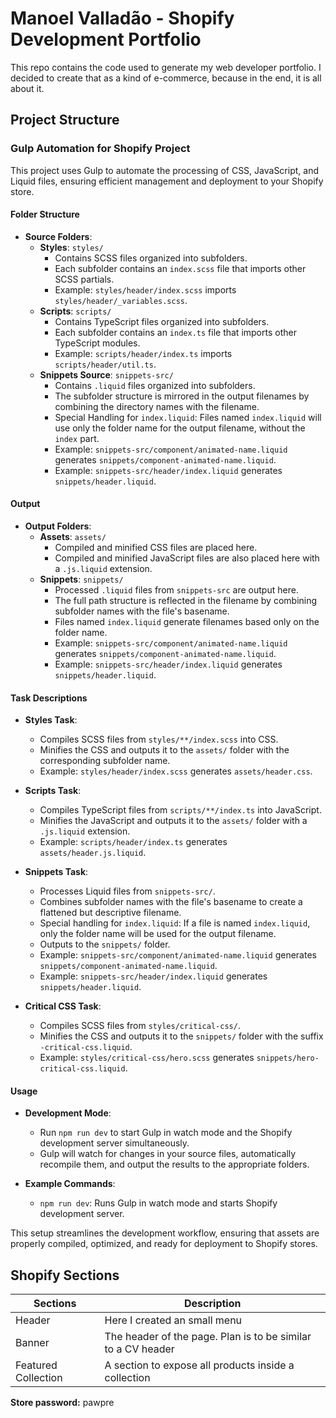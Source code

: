 # Manoel Valladão - Shopify Development Portfolio

This repo contains the code used to generate my web developer portfolio. I decided to create that as a kind of e-commerce, because in the end, it is all about it.

## Project Structure

### Gulp Automation for Shopify Project

This project uses Gulp to automate the processing of CSS, JavaScript, and Liquid files, ensuring efficient management and deployment to your Shopify store.

#### Folder Structure

- **Source Folders**:
  - **Styles**: `styles/`
    - Contains SCSS files organized into subfolders.
    - Each subfolder contains an `index.scss` file that imports other SCSS partials.
    - Example: `styles/header/index.scss` imports `styles/header/_variables.scss`.
  - **Scripts**: `scripts/`
    - Contains TypeScript files organized into subfolders.
    - Each subfolder contains an `index.ts` file that imports other TypeScript modules.
    - Example: `scripts/header/index.ts` imports `scripts/header/util.ts`.
  - **Snippets Source**: `snippets-src/`
    - Contains `.liquid` files organized into subfolders.
    - The subfolder structure is mirrored in the output filenames by combining the directory names with the filename.
    - Special Handling for `index.liquid`: Files named `index.liquid` will use only the folder name for the output filename, without the `index` part.
    - Example: `snippets-src/component/animated-name.liquid` generates `snippets/component-animated-name.liquid`.
    - Example: `snippets-src/header/index.liquid` generates `snippets/header.liquid`.

#### Output

- **Output Folders**:
  - **Assets**: `assets/`
    - Compiled and minified CSS files are placed here.
    - Compiled and minified JavaScript files are also placed here with a `.js.liquid` extension.
  - **Snippets**: `snippets/`
    - Processed `.liquid` files from `snippets-src` are output here.
    - The full path structure is reflected in the filename by combining subfolder names with the file's basename.
    - Files named `index.liquid` generate filenames based only on the folder name.
    - Example: `snippets-src/component/animated-name.liquid` generates `snippets/component-animated-name.liquid`.
    - Example: `snippets-src/header/index.liquid` generates `snippets/header.liquid`.

#### Task Descriptions

- **Styles Task**:

  - Compiles SCSS files from `styles/**/index.scss` into CSS.
  - Minifies the CSS and outputs it to the `assets/` folder with the corresponding subfolder name.
  - Example: `styles/header/index.scss` generates `assets/header.css`.

- **Scripts Task**:

  - Compiles TypeScript files from `scripts/**/index.ts` into JavaScript.
  - Minifies the JavaScript and outputs it to the `assets/` folder with a `.js.liquid` extension.
  - Example: `scripts/header/index.ts` generates `assets/header.js.liquid`.

- **Snippets Task**:

  - Processes Liquid files from `snippets-src/`.
  - Combines subfolder names with the file's basename to create a flattened but descriptive filename.
  - Special handling for `index.liquid`: If a file is named `index.liquid`, only the folder name will be used for the output filename.
  - Outputs to the `snippets/` folder.
  - Example: `snippets-src/component/animated-name.liquid` generates `snippets/component-animated-name.liquid`.
  - Example: `snippets-src/header/index.liquid` generates `snippets/header.liquid`.

- **Critical CSS Task**:
  - Compiles SCSS files from `styles/critical-css/`.
  - Minifies the CSS and outputs it to the `snippets/` folder with the suffix `-critical-css.liquid`.
  - Example: `styles/critical-css/hero.scss` generates `snippets/hero-critical-css.liquid`.

#### Usage

- **Development Mode**:

  - Run `npm run dev` to start Gulp in watch mode and the Shopify development server simultaneously.
  - Gulp will watch for changes in your source files, automatically recompile them, and output the results to the appropriate folders.

- **Example Commands**:
  - `npm run dev`: Runs Gulp in watch mode and starts Shopify development server.

This setup streamlines the development workflow, ensuring that assets are properly compiled, optimized, and ready for deployment to Shopify stores.

## Shopify Sections

| Sections            | Description                                                  |
| ------------------- | ------------------------------------------------------------ |
| Header              | Here I created an small menu                                 |
| Banner              | The header of the page. Plan is to be similar to a CV header |
| Featured Collection | A section to expose all products inside a collection         |

**Store password:** pawpre
